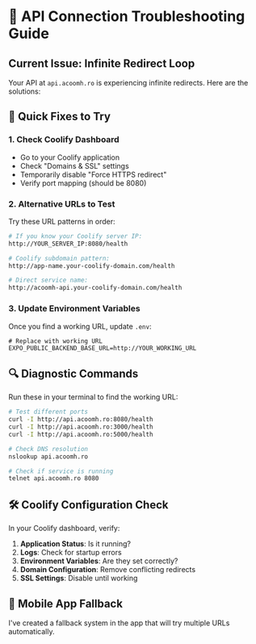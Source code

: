 # 🔧 API Connection Troubleshooting Guide

## Current Issue: Infinite Redirect Loop

Your API at `api.acoomh.ro` is experiencing infinite redirects. Here are the solutions:

## 🚀 Quick Fixes to Try

### 1. Check Coolify Dashboard

- Go to your Coolify application
- Check "Domains & SSL" settings
- Temporarily disable "Force HTTPS redirect"
- Verify port mapping (should be 8080)

### 2. Alternative URLs to Test

Try these URL patterns in order:

```bash
# If you know your Coolify server IP:
http://YOUR_SERVER_IP:8080/health

# Coolify subdomain pattern:
http://app-name.your-coolify-domain.com/health

# Direct service name:
http://acoomh-api.your-coolify-domain.com/health
```

### 3. Update Environment Variables

Once you find a working URL, update `.env`:

```env
# Replace with working URL
EXPO_PUBLIC_BACKEND_BASE_URL=http://YOUR_WORKING_URL
```

## 🔍 Diagnostic Commands

Run these in your terminal to find the working URL:

```bash
# Test different ports
curl -I http://api.acoomh.ro:8080/health
curl -I http://api.acoomh.ro:3000/health
curl -I http://api.acoomh.ro:5000/health

# Check DNS resolution
nslookup api.acoomh.ro

# Check if service is running
telnet api.acoomh.ro 8080
```

## 🛠️ Coolify Configuration Check

In your Coolify dashboard, verify:

1. **Application Status**: Is it running?
2. **Logs**: Check for startup errors
3. **Environment Variables**: Are they set correctly?
4. **Domain Configuration**: Remove conflicting redirects
5. **SSL Settings**: Disable until working

## 📱 Mobile App Fallback

I've created a fallback system in the app that will try multiple URLs automatically.
